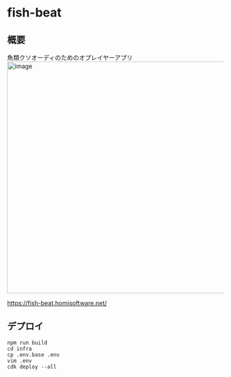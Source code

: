 # fish-beat

## 概要

魚類クソオーディのためのオプレイヤーアプリ
<img width="539" alt="image" src="https://github.com/ritogk/fish-beat/assets/72111956/eec62daf-bf12-4145-8c85-44591d75f308">

https://fish-beat.homisoftware.net/

## デプロイ

```
npm run build
cd infra
cp .env.base .env
vim .env
cdk deploy --all
```
